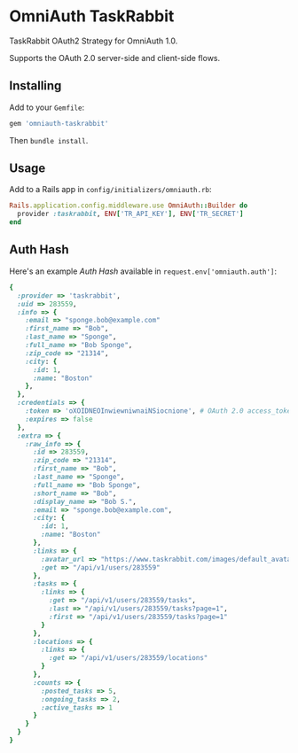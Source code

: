 # OmniAuth TaskRabbit

TaskRabbit OAuth2 Strategy for OmniAuth 1.0.

Supports the OAuth 2.0 server-side and client-side flows.

## Installing

Add to your `Gemfile`:

```ruby
gem 'omniauth-taskrabbit'
```

Then `bundle install`.

## Usage

Add to a Rails app in `config/initializers/omniauth.rb`:

```ruby
Rails.application.config.middleware.use OmniAuth::Builder do
  provider :taskrabbit, ENV['TR_API_KEY'], ENV['TR_SECRET']
end
```

## Auth Hash

Here's an example *Auth Hash* available in `request.env['omniauth.auth']`:

```ruby
{
  :provider => 'taskrabbit',
  :uid => 283559,
  :info => {
    :email => "sponge.bob@example.com"
    :first_name => "Bob",
    :last_name => "Sponge",
    :full_name => "Bob Sponge",
    :zip_code => "21314",
    :city: {
      :id: 1,
      :name: "Boston"
    },
  },
  :credentials => {
    :token => 'oXOIDNEOInwiewniwnaiNSiocnione', # OAuth 2.0 access_token, which you may wish to store
    :expires => false
  },
  :extra => {
    :raw_info => {
      :id => 283559,
      :zip_code => "21314",
      :first_name => "Bob",
      :last_name => "Sponge",
      :full_name => "Bob Sponge",
      :short_name => "Bob",
      :display_name => "Bob S.",
      :email => "sponge.bob@example.com",
      :city: {
        :id: 1,
        :name: "Boston"
      },
      :links => {
        :avatar_url => "https://www.taskrabbit.com/images/default_avatars/poster_thumb.png",
        :get => "/api/v1/users/283559"
      },
      :tasks => {
        :links => {
          :get => "/api/v1/users/283559/tasks",
          :last => "/api/v1/users/283559/tasks?page=1",
          :first => "/api/v1/users/283559/tasks?page=1"
        }
      },
      :locations => {
        :links => {
          :get => "/api/v1/users/283559/locations"
        }
      },
      :counts => {
        :posted_tasks => 5,
        :ongoing_tasks => 2,
        :active_tasks => 1
      }
    }   
  }
}
```
